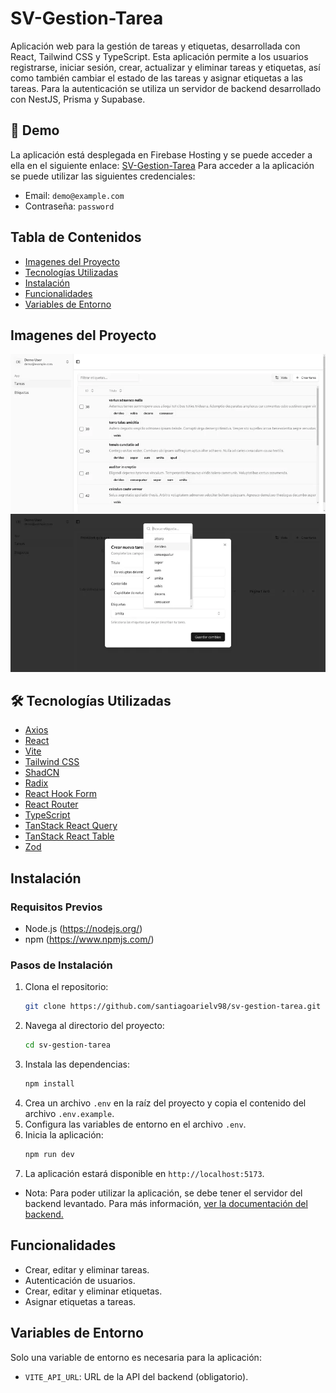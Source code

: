 # SV-Gestion-Tarea

Aplicación web para la gestión de tareas y etiquetas, desarrollada con React, Tailwind CSS y TypeScript.
Esta aplicación permite a los usuarios registrarse, iniciar sesión, crear, actualizar y eliminar tareas y etiquetas, así como también cambiar el estado de las tareas y asignar etiquetas a las tareas.
Para la autenticación se utiliza un servidor de backend desarrollado con NestJS, Prisma y Supabase.

## 🚀 Demo

La aplicación está desplegada en Firebase Hosting y se puede acceder a ella en el siguiente enlace: [SV-Gestion-Tarea](https://sv-gestion-tarea.web.app/)
Para acceder a la aplicación se puede utilizar las siguientes credenciales:

- Email: `demo@example.com`
- Contraseña: `password`

## Tabla de Contenidos

- [Imagenes del Proyecto](#imagenes-del-proyecto)
- [Tecnologías Utilizadas](#tecnologías-utilizadas)
- [Instalación](#instalación)
- [Funcionalidades](#funcionalidades)
- [Variables de Entorno](#variables-de-entorno)

## Imagenes del Proyecto

![Vista Principal](src/assets/images/vista_principal.png)
![Vista Secundaria](src/assets/images/vista_secundaria.png)

## 🛠️ Tecnologías Utilizadas

- [Axios](https://axios-http.com/)
- [React](https://reactjs.org/)
- [Vite](https://vitejs.dev/)
- [Tailwind CSS](https://tailwindcss.com/)
- [ShadCN](https://shadcn.com/)
- [Radix](https://www.radix-ui.com/)
- [React Hook Form](https://react-hook-form.com/)
- [React Router](https://reactrouter.com/)
- [TypeScript](https://www.typescriptlang.org/)
- [TanStack React Query](https://tanstack.com/query/latest)
- [TanStack React Table](https://tanstack.com/table/latest)
- [Zod](https://zod.dev/)

## Instalación

### Requisitos Previos

- Node.js (https://nodejs.org/)
- npm (https://www.npmjs.com/)

### Pasos de Instalación

1. Clona el repositorio:
   ```bash
   git clone https://github.com/santiagoarielv98/sv-gestion-tarea.git
   ```
2. Navega al directorio del proyecto:
   ```bash
   cd sv-gestion-tarea
   ```
3. Instala las dependencias:
   ```bash
   npm install
   ```
4. Crea un archivo `.env` en la raíz del proyecto y copia el contenido del archivo `.env.example`.
5. Configura las variables de entorno en el archivo `.env`.
6. Inicia la aplicación:
   ```bash
   npm run dev
   ```
7. La aplicación estará disponible en `http://localhost:5173`.

- Nota: Para poder utilizar la aplicación, se debe tener el servidor del backend levantado. Para más información, [ver la documentación del backend.](https://github.com/santiagoarielv98/sv-gestion-tarea-api.git)

## Funcionalidades

- Crear, editar y eliminar tareas.
- Autenticación de usuarios.
- Crear, editar y eliminar etiquetas.
- Asignar etiquetas a tareas.

## Variables de Entorno

Solo una variable de entorno es necesaria para la aplicación:

- `VITE_API_URL`: URL de la API del backend (obligatorio).
